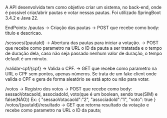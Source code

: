 A API desenvolvida tem como objetivo criar um sistema, no back-end, onde é possível criar/abrir pautas e votar nessas pautas.
Foi utilizado SpringBoot 3.4.2 e Java 22.

EndPoints:
/pautas -> Criação das pautas
 -> POST que recebe como body: titulo e descricao.
 
/sessoes/{pautaId} -> Abertura das pautas para iniciar a votação.
 -> POST que recebe como parametro na URL o ID da pauta a ser tratatada e o tempo de duração dela, caso não seja passado nenhum valor de duração, o tempo default é um minuto.

/validar-cpf/{cpf} -> Valida o CPF.
 -> GET que recebe como parametro na URL o CPF sem pontos, apenas números. Se trata de um fake client onde valida o CPF e gera de forma aleatório se está apto ou não para votar.

/votos -> Registro dos votos
 -> POST que recebe como body: 
      sessaoVotacaoId, 
      associadoId, 
      voto(que é um boolean, sendo true(SIM) e false(NÃO))
  Ex: {
        "sessaoVotacaoId":"2",
        "associadoId":"1",
        "voto": true
      }
/votos/{pautaId}/resultado
  -> GET que retorna resultado da votação e recebe como parametro na URL o ID da pauta;

